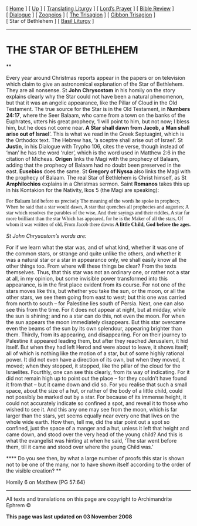 \[ [Home](index.md) \] \[ [Up](obiter_scripta.md) \] \[ [Translating Liturgy](translating_liturgy.md) \] \[ [Lord’s Prayer](lord%27s_prayer.md) \] \[ [Bible Review](bible_review.md) \] \[ [Dialogue](dialogue.md) \] \[ [Zoopoios](zoopoios.md) \] \[ [The Trisagion](the_trisagion.md) \] \[ [Gibbon Trisagion](gibbon_trisagion.md) \] \[ Star of Bethlehem \] \[ [Basil Liturgy](basil_liturgy.md) \]

****

THE STAR OF BETHLEHEM
=====================

**

Every year around Christmas reports appear in the papers or on television which claim to give an astronomical explanation of the Star of Bethlehem. They are all nonsense. St **John Chrysostom** in his homily on the story explains clearly why the Star could not have been a natural phenomenon, but that it was an angelic appearance, like the Pillar of Cloud in the Old Testament. The true source for the Star is in the Old Testament, in **Numbers 24:17**, where the Seer Balaam, who came from a town on the banks of the Euphrates, utters his great prophecy, ‘I will point to him, but not now; I bless him, but he does not come near. **A Star shall dawn from Jacob, a Man shall arise out of Israel**’. This is what we read in the Greek Septuagint, which is the Orthodox text. The Hebrew has, ‘a sceptre shall arise out of Israel’. St **Justin**, in his Dialogue with Trypho 106, cites the verse, though instead of ‘man’ he has the word ‘ruler’, which is the word used in Matthew 2:6 in the citation of Micheas. **Origen** links the Magi with the prophecy of Balaam, adding that the prophecy of Balaam had no doubt been preserved in the east. **Eusebios** does the same. St **Gregory of Nyssa** also links the Magi with the prophecy of Balaam. The real Star of Bethlehem is Christ himself, as St **Amphilochios** explains in a Christmas sermon. Saint **Romanos** takes this up in his Kontakion for the Nativity, Ikos 5 (the Magi are speaking):

<span style="font-family:&quot;Book Antiqua&quot;">For Balaam laid before us precisely
The meaning of the words he spoke in prophecy,
When he said that a star would dawn,
A star that quenches all prophecies and auguries;
A star which resolves the parables of the wise,
And their sayings and their riddles,
A star far more brilliant than the star
Which has appeared, for he is the Maker of all the stars,
Of whom it was written of old, From Jacob there dawns</span>**<span style="font-family:&quot;Book Antiqua&quot;">
A little Child, God before the ages.</span>**

*St John Chrysostom’s words are:*

For if we learn what the star was, and of what kind, whether it was one of the common stars, or strange and quite unlike the others, and whether it was a natural star or a star in appearance only, we shall easily know all the other things too. From where will these things be clear? From the texts themselves. Thus, that this star was not an ordinary one, or rather not a star at all, in my opinion, but some invisible power transformed into this appearance, is in the first place evident from its course. For not one of the stars moves like this, but whether you take the sun, or the moon, or all the other stars, we see them going from east to west; but this one was carried from north to south – for Palestine lies south of Persia. Next, one can also see this from the time. For it does not appear at night, but at midday, while the sun is shining; and no a star can do this, not even the moon. For when the sun appears the moon immediately disappears. But this star overcame even the beams of the sun by its own splendour, appearing brighter than them. Thirdly, from its appearing, and disappearing. For on their journey to Palestine it appeared leading them, but after they reached Jerusalem, it hid itself. But when they had left Herod and were about to leave, it shows itself; all of which is nothing like the motion of a star, but of some highly rational power. It did not even have a direction of its own, but when they moved, it moved; when they stopped, it stopped, like the pillar of the cloud for the Israelites. Fourthly, one can see this clearly, from its way of indicating. For it did not remain high up to point out the place – for they couldn’t have found it from that – but it came down and did so. For you realise that such a small space, about the size of a hut, or rather of the body of a little child, could not possibly be marked out by a star. For because of its immense height, it could not accurately indicate so confined a spot, and reveal it to those who wished to see it. And this any one may see from the moon, which is far larger than the stars, yet seems equally near every one that lives on the whole wide earth. How then, tell me, did the star point out a spot so confined, just the space of a manger and a hut, unless it left that height and came down, and stood over the very head of the young child? And this is what the evangelist was hinting at when he said, ‘The star went before them, till it came and stood over where the young Child was.’

**** Do you see then, by what a large number of proofs this star is shown not to be one of the many, nor to have shown itself according to the order of the visible creation? **

Homily 6 on Matthew \[PG 57:64}

------------------------------------------------------------------------

All texts and translations on this page are copyright to
Archimandrite Ephrem ©

**This page was last updated on 03 November 2008**
